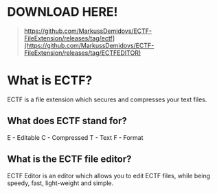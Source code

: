 # DOWNLOAD HERE!
> https://github.com/MarkussDemidovs/ECTF-FileExtension/releases/tag/ectf](https://github.com/MarkussDemidovs/ECTF-FileExtension/releases/tag/ECTFEDITOR)

# What is ECTF?
ECTF is a file extension which secures and compresses your text files.

## What does ECTF stand for?
E - Editable C - Compressed T - Text F - Format

## What is the ECTF file editor?
ECTF Editor is an editor which allows you to edit ECTF files, while being speedy, fast, light-weight and simple.
